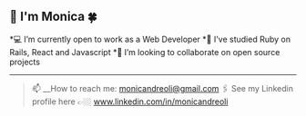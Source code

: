 ## 👋 I'm Monica 🍀

*💻 I’m currently open to work as a Web Developer 
*🌱 I've studied Ruby on Rails, React and Javascript 
*👯 I’m looking to collaborate on open source projects
- - - -
> 📫 __How to reach me: monicandreoli@gmail.com
> 🖇 See my Linkedin profile here 👉🏼 www.linkedin.com/in/monicandreoli
